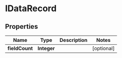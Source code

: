 

# IDataRecord

## Properties

Name | Type | Description | Notes
------------ | ------------- | ------------- | -------------
**fieldCount** | **Integer** |  |  [optional]



